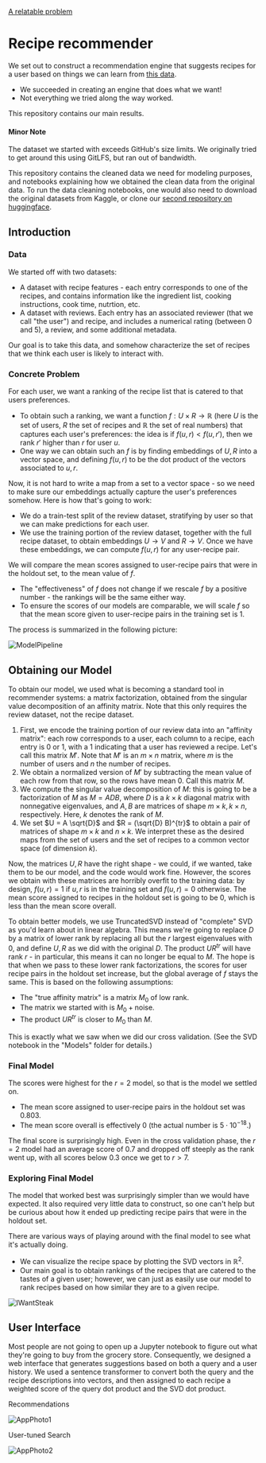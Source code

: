 [A relatable problem](https://www.youtube.com/watch?v=6edlBZ64TDk)

# Recipe recommender

We set out to construct a recommendation engine that suggests recipes for a user based on things we can learn from [this data](https://www.kaggle.com/datasets/irkaal/foodcom-recipes-and-reviews). 

* We succeeded in creating an engine that does what we want!
* Not everything we tried along the way worked.

This repository contains our main results.

#### Minor Note
The dataset we started with exceeds GitHub's size limits. We originally tried to get around this using GitLFS, but ran out of bandwidth.

This repository contains the cleaned data we need for modeling purposes, and notebooks explaining how we obtained the clean data from the original data. To run the data cleaning notebooks, one would also need to download the original datasets from Kaggle, or clone our [second repository on huggingface](https://huggingface.co/erdos-sp-2024-foodrecs/food-recs).


## Introduction 
### Data

We started off with two datasets:
* A dataset with recipe features - each entry corresponds to one of the recipes, and contains information like the ingredient list, cooking instructions, cook time, nutrtion, etc.
* A dataset with reviews. Each entry has an associated reviewer (that we call "the user") and recipe, and includes a numerical rating (between 0 and 5), a review, and some additional metadata.

 Our goal is to take this data, and somehow characterize the set of recipes that we think each user is likely to interact with. 


### Concrete Problem

For each user, we want a ranking of the recipe list that is catered to that users preferences.

* To obtain such a ranking, we want a function $f : U \times R \to \mathbb{R}$ (here $U$ is the set of users, $R$ the set of recipes and $\mathbb{R}$ the set of real numbers) that captures each user's preferences: the idea is if $f(u, r) < f(u,r')$, then we rank $r'$ higher than $r$ for user $u$.
* One way we can obtain such an $f$ is by finding embeddings of $U, R$ into a vector space, and defining $f(u,r)$ to be the dot product of the vectors associated to $u,r$.

Now, it is not hard to write a map from a set to a vector space - so we need to make sure our embeddings actually capture the user's preferences somehow. 
Here is how that's going to work:
* We do a train-test split of the review dataset, stratifying by user so that we can make predictions for each user.
* We use the training portion of the review dataset, together with the full recipe dataset, to obtain embeddings $U \to V$ and $R \to V$.
Once we have these embeddings, we can compute $f(u,r)$ for any user-recipe pair. 

We will compare the mean scores assigned to user-recipe pairs that were in the holdout set, to the mean value of $f$. 
* The "effectiveness" of $f$ does not change if we rescale $f$ by a positive number - the rankings will be the same either way.
* To ensure the scores of our models are comparable, we will scale $f$ so that the mean score given to user-recipe pairs in the training set is 1.

The process is summarized in the following picture:

![ModelPipeline](https://github.com/nhajouji/foodrecs/assets/96888276/b98417a5-befc-4e2f-813d-b13abc46d771)


## Obtaining our Model

To obtain our model, we used what is becoming a standard tool in recommender systems: a matrix factorization, obtained from the singular value decomposition of an affinity matrix. Note that this only requires the review dataset, not the recipe dataset.

1. First, we encode the training portion of our review data into an "affinity matrix": each row corresponds to a user, each column to a recipe, each entry is 0 or 1, with a 1 indicating that a user has reviewed a recipe. Let's call this matrix $M'$. Note that $M'$ is an $m \times n$ matrix, where $m$ is the number of users and $n$ the number of recipes.
2. We obtain a normalized version of $M'$ by subtracting the mean value of each row from that row, so the rows have mean 0. Call this matrix $M$. 
3. We compute the singular value decomposition of $M$: this is going to be a factorization of $M$ as $M = ADB$, where $D$ is a $k\times k$ diagonal matrix with nonnegative eigenvalues, and $A,B$ are matrices of shape $m \times k, k\times n$, respectively. Here, $k$ denotes the rank of $M$.
4. We set $U = A \sqrt{D}$ and $R = (\sqrt{D} B)^{tr}$ to obtain a pair of matrices of shape $m \times k$ and $n \times k$. We interpret these as the desired maps from the set of users and the set of recipes to a common vector space (of dimension $k$).

Now, the matrices $U, R$ have the right shape - we could, if we wanted, take them to be our model, and the code would work fine.
However, the scores we obtain with these matrices are horribly overfit to the training data: by design, $f(u,r) = 1$ if $u,r$ is in the training set and $f(u,r) = 0$ otherwise. The mean score assigned to recipes in the holdout set is going to be 0, which is less than the mean score overall. 

To obtain better models, we use TruncatedSVD instead of "complete" SVD as you'd learn about in linear algebra. This means we're going to replace $D$ by a matrix of lower rank by replacing all but the $r$ largest eigenvalues with 0, and define $U, R$ as we did with the original $D$. The product $UR^{tr}$ will have rank $r$ - in particular, this means it can no longer be equal to $M$.
The hope is that when we pass to these lower rank factorizations, the scores for user recipe pairs in the holdout set increase, but the global average of $f$ stays the same. This is based on the following assumptions:
* The "true affinity matrix" is a matrix $M_0$ of low rank.
* The matrix we started with is $M_0 + \mathrm{ noise}$.
* The product $UR^{tr}$ is closer to $M_0$ than $M$.

This is exactly what we saw when we did our cross validation.
(See the SVD notebook in the "Models" folder for details.)

### Final Model

The scores were highest for the $r = 2$ model, so that is the model we settled on. 

* The mean score assigned to user-recipe pairs in the holdout set was 0.803.
* The mean score overall is effectively 0 (the actual number is $5 \cdot 10^{-18}$.)
 
The final score is surprisingly high. Even in the cross validation phase, the $r = 2$ model had an average score of 0.7 and dropped off steeply as the rank went up, with all scores below $0.3$ once we get to $r>7$.

### Exploring Final Model
The model that worked best was surprisingly simpler than we would have expected. It also required very little data to construct, so one can't help but be curious about how it ended up predicting recipe pairs that were in the holdout set.

There are various ways of playing around with the final model to see what it's actually doing.

* We can visualize the recipe space by plotting the SVD vectors in $\mathbb{R}^2$.
* Our main goal is to obtain rankings of the recipes that are catered to the tastes of a given user; however, we can just as easily use our model to rank recipes based on how similar they are to a given recipe.

![IWantSteak](https://github.com/nhajouji/foodrecs/assets/96888276/ff0e5c4b-4e76-4ddf-9882-14b204145137)

## User Interface

Most people are not going to open up a Jupyter notebook to figure out what they're going to buy from the grocery store. Consequently, we designed a web interface that generates suggestions based on both a query and a user history. We used a sentence transformer to convert both the query and the recipe descriptions into vectors, and then assigned to each recipe a weighted score of the query dot product and the SVD dot product.

Recommendations

![AppPhoto1](https://github.com/nhajouji/foodrecs/assets/96888276/eff201ad-fd8e-44c1-9d16-c4206a95c955)

User-tuned Search

![AppPhoto2](https://github.com/nhajouji/foodrecs/assets/96888276/0407232a-483a-4453-9b6b-e36211199508)
